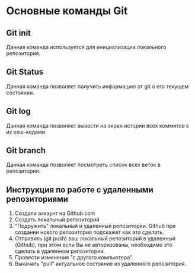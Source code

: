 # Основные команды Git

## Git init
Данная команда используется для инициализации локального репозитория.

## Git Status
Данная команда позволяет получить информацию от git о его текущем состоянии.

## Git log
Данная команда позволяет вывести на экран истории всех коммитов с их хеш-кодами.

## Git branch
Данная команда позволяет посмотреть список всех веток в репозитории.

## Инструкция по работе с удаленными репозиториями

1. Создали аккаунт на Github.com
2. Создать локальный репозиторий
3. "Подружить" локальный и удаленный репозитории. Github при создании нового репозитория подскажет как это сделать.
4. Отправить (git push) ваш локальный репозиторий в удаленный (Github), при этом если Вы не авторизованы, необходимо это сделать в удаленном репозитории.
5. Провести изменения  "с другого компьютера".
6. Выкачать "pull" актуальное состояние из удаленного репозитория. 